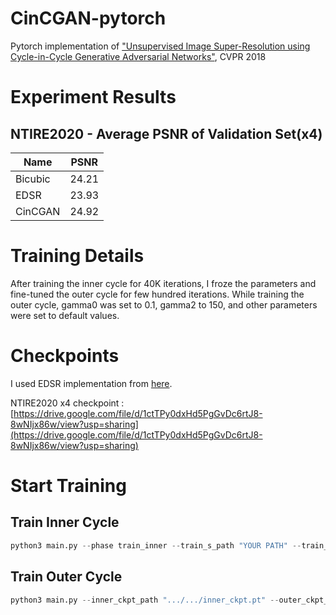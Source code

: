 # CinCGAN-pytorch

Pytorch implementation of ["Unsupervised Image Super-Resolution using Cycle-in-Cycle Generative Adversarial Networks"](https://openaccess.thecvf.com/content_cvpr_2018_workshops/w13/html/Yuan_Unsupervised_Image_Super-Resolution_CVPR_2018_paper.html), CVPR 2018

# **Experiment Results**


## NTIRE2020 - Average PSNR of Validation Set(x4)

|Name|PSNR|
|---|---|
|Bicubic|24.21|
|EDSR|23.93|
|CinCGAN|24.92|

# Training Details

After training the inner cycle for 40K iterations, I froze the parameters and fine-tuned the outer cycle for few hundred iterations. While training the outer cycle, gamma0 was set to 0.1, gamma2 to 150, and other parameters were set to default values. 

# Checkpoints

I used EDSR implementation from [here](https://github.com/sanghyun-son/EDSR-PyTorch). 

NTIRE2020 x4 checkpoint : [https://drive.google.com/file/d/1ctTPy0dxHd5PgGvDc6rtJ8-8wNIjx86w/view?usp=sharing](https://drive.google.com/file/d/1ctTPy0dxHd5PgGvDc6rtJ8-8wNIjx86w/view?usp=sharing)

# Start Training

## Train Inner Cycle

```python
python3 main.py --phase train_inner --train_s_path "YOUR PATH" --train_t_path "YOUR PATH" --test_s_path "YOUR PATH" --test_t_path "YOUR PATH"
```

## Train Outer Cycle

```python
python3 main.py --inner_ckpt_path ".../.../inner_ckpt.pt" --outer_ckpt_path ".../.../EDSR_x4.pt"--phase train_outer --gamma0 0.1 --gamma2 150 --train_s_path "YOUR PATH" --train_t_path "YOUR PATH" --test_s_path "YOUR PATH" --test_t_path "YOUR PATH"
```

